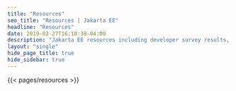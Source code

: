 ```yaml
---
title: "Resources"
seo_title: "Resources | Jakarta EE"
headline: "Resources"
date: 2019-02-27T16:10:38-04:00
description: "Jakarta EE resources including developer survey results, presentations, datasheets and more."
layout: "single"
hide_page_title: true
hide_sidebar: true
---
```


{{< pages/resources >}}